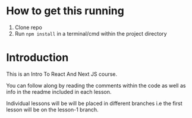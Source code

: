 # How to get this running

1. Clone repo
3. Run `npm install` in a terminal/cmd within the project directory

# Introduction

This is an Intro To React And Next JS course.

You can follow along by reading the comments within the code as well as info in the readme included in each lesson.

Individual lessons will be will be placed in different branches i.e the first lesson will be on the lesson-1 branch.
